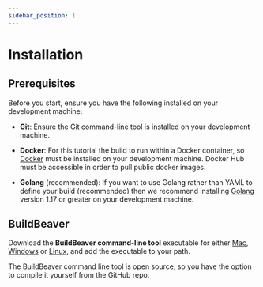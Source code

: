 ```yaml
---
sidebar_position: 1
---
```


# Installation

## Prerequisites

Before you start, ensure you have the following installed on your development machine:

- **Git**: Ensure the Git command-line tool is installed on your development machine.

- **Docker**: For this tutorial the build to run within a Docker container, so
  [Docker](https://docs.docker.com/get-docker/) must be installed on your development machine. Docker Hub must be accessible in order
  to pull public docker images.

- **Golang** (recommended): If you want to use Golang rather than YAML to define your build (recommended)
  then we recommend installing [Golang](https://go.dev/doc/install) version 1.17 or greater on your
  development machine.

## BuildBeaver

Download the **BuildBeaver command-line tool** executable for either [Mac](https://github.com/buildbeaver/buildbeaver),
[Windows](https://github.com/buildbeaver/buildbeaver) or 
[Linux](https://github.com/buildbeaver/buildbeaver), 
and add the executable to your path.

The BuildBeaver command line tool is open source, so you have the option to compile it yourself from the GitHub repo.
